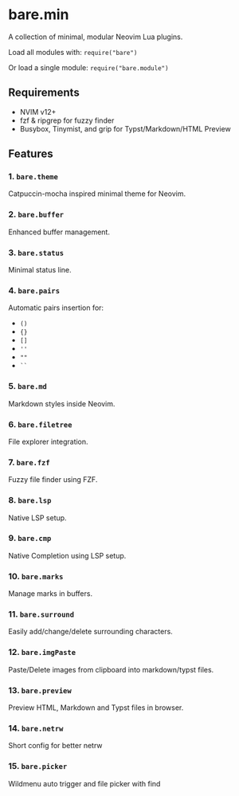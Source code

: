# bare.min
A collection of minimal, modular Neovim Lua plugins.

Load all modules with: `require("bare")`

Or load a single module: `require("bare.module")`

## Requirements
- NVIM v12+
- fzf & ripgrep for fuzzy finder
- Busybox, Tinymist, and grip for Typst/Markdown/HTML Preview

## Features

### 1. `bare.theme`

Catpuccin-mocha inspired minimal theme for Neovim.

### 2. `bare.buffer`

Enhanced buffer management.

### 3. `bare.status`

Minimal status line.

### 4. `bare.pairs`

Automatic pairs insertion for:

* `()`
* `{}`
* `[]`
* `''`
* `""`
* ` `` `

### 5. `bare.md`

Markdown styles inside Neovim.

### 6. `bare.filetree`

File explorer integration.

### 7. `bare.fzf`

Fuzzy file finder using FZF.

### 8. `bare.lsp`

Native LSP setup.

### 9. `bare.cmp`

Native Completion using LSP setup.

### 10. `bare.marks`

Manage marks in buffers.

### 11. `bare.surround`

Easily add/change/delete surrounding characters.

### 12. `bare.imgPaste`

Paste/Delete images from clipboard into markdown/typst files.

### 13. `bare.preview`

Preview HTML, Markdown and Typst files in browser.

### 14. `bare.netrw`

Short config for better netrw

### 15. `bare.picker`

Wildmenu auto trigger and file picker with find
